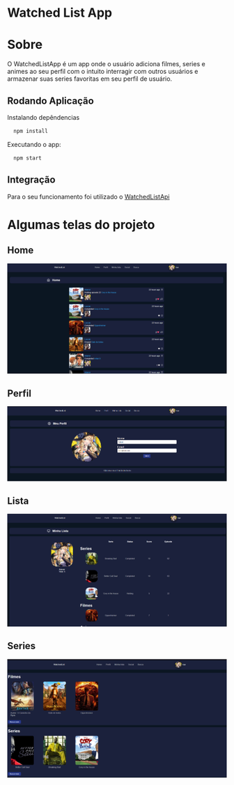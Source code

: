 # Watched List App

# Sobre

O WatchedListApp é um app onde o usuário adiciona filmes, series e animes ao seu perfil com o intuito interragir com outros usuários e armazenar suas series favoritas em seu perfil de usuário.

## Rodando Aplicação

Instalando depêndencias
```bash
  npm install
```

Executando o app:
```bash
  npm start
```

## Integração

Para o seu funcionamento foi utilizado o [WatchedListApi](https://github.com/Lukical/WatchedListApi)

# Algumas telas do projeto

## Home
![imagem1](./screenshots/imagem1.png)

## Perfil
![imagem2](./screenshots/imagem2.png)

## Lista
![imagem2](./screenshots/imagem3.png)

## Series
![imagem2](./screenshots/imagem4.png)

